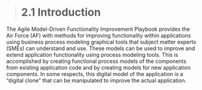 ># **2.1** Introduction

The Agile Model-Driven Functionality Improvement Playbook provides the Air Force (AF) with methods for improving functionality within applications using business process modeling graphical tools that subject matter experts (SMEs) can understand and use.  These models can be used to improve and extend application functionality using process modeling tools.  This is accomplished by creating functional process models of the components from existing application code and by creating models for new application components.  In some respects, this digital model of the application is a “digital clone” that can be manipulated to improve the actual application. 